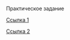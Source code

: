 Практическое задание

[Ссылка 1](https://tt-dev-23.github.io/Yuriy2437_Practice/price_card/index.html)

[Ссылка 2](https://tt-dev-23.github.io/Yuriy2437_Practice/notification/index.html)
